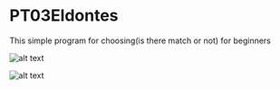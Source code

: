 # PT03Eldontes

This simple program for choosing(is there match or not) for beginners 

![alt text](https://github.com/Leone717/PT03Eldontes/blob/master/Eldontes1.png)

![alt text](https://github.com/Leone717/PT03Eldontes/blob/master/Eldontes2.png)
